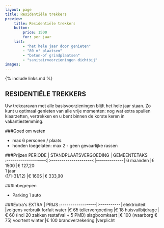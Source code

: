 ```yaml
---
layout: page
title: Residentiële trekkers
preview: 
    title: Residentiële trekkers
    button:
        price: 1500
        for: per jaar
    list:
        - "het hele jaar door genieten"
        - "80 m² plaatsen"
        - "beton-of grindplaatsen"
        - "sanitairvoorzieningen dichtbij"
images:
---
```

{% include links.md %}

## RESIDENTIËLE TREKKERS
Uw trekcaravan met alle basisvoorzieningen blijft het hele jaar staan. Zo kunt u optimaal genieten van alle vrije momenten: nog wat extra spullen klaarzetten, vertrekken en u bent binnen de korste keren in vakantiestemming. 

###Goed om weten
- max 6 personen / plaats
- honden toegelaten: max 2 - geen gevaarlijke rassen

###Prijzen
PERIODE               | STANDPLAATSVERGOEDING  | GEMEENTETAKS       
:--------------------:|:----------------------:|--------------|
6 maanden             |€ 1500                  |€ 127,20            
1 jaar<br>(1/1-31/12) |€ 1605                  |€ 333,90                 
 
###Inbegrepen
- Parking 1 auto

###Extra's
EXTRA             | PRIJS 
:------------------|:-----------|
elektriciteit      |volgens verbruik 
forfait water      |€ 65
tellervergoeding   |€ 18
huisvuilbijdrage   |€ 60 (incl 20 zakken restafval + 5 PMD)
slagboomkaart      |€ 100 (waarborg € 75)
voortent winter    |€ 100
brandverzekering   |verplicht

